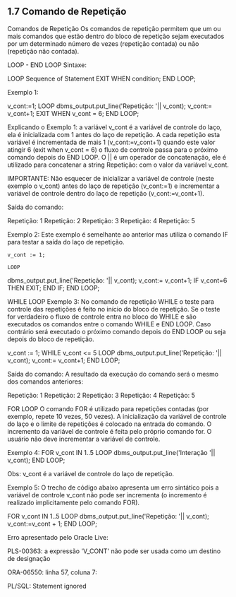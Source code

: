 ## 1.7 Comando de Repetição
Comandos de Repetição
 Os comandos de repetição permitem que um ou mais comandos que estão dentro do bloco de repetição sejam executados por um determinado número de vezes (repetição contada) ou não (repetição não contada).

LOOP - END LOOP
Sintaxe:

LOOP
  Sequence of  Statement
EXIT  WHEN condition;
END LOOP;

Exemplo 1: 

v_cont:=1;
LOOP
      dbms_output.put_line('Repetição: '|| v_cont);
      v_cont:= v_cont+1;
 EXIT WHEN v_cont = 6; 
 END LOOP;

Explicando o Exemplo 1: a variável v_cont é a variável de controle do laço, ela é inicializada com 1 antes do laço de repetição. A cada repetição esta variável é incrementada de mais 1 (v_cont:=v_cont+1) quando este valor atingir 6 (exit when v_cont = 6) o fluxo de controle passa para o próximo comando depois do END LOOP. O  ||  é um operador de concatenação, ele é utilizado para concatenar a string Repetição: com o valor da variável v_cont.

IMPORTANTE: Não esquecer de inicializar a variável de controle (neste exemplo o v_cont) antes do laço de repetição (v_cont:=1) e incrementar a variável de controle dentro do laço de repetição (v_cont:=v_cont+1).

Saída do comando:

Repetição: 1
Repetição: 2
Repetição: 3
Repetição: 4
Repetição: 5

Exemplo 2: Este exemplo é semelhante ao anterior mas utiliza o comando IF para testar a saída do laço de repetição.

    v_cont := 1;

    LOOP
   dbms_output.put_line('Repetição:  '|| v_cont);
    v_cont:= v_cont+1;
    IF v_cont=6 THEN 
        EXIT;
    END IF;
    END LOOP;
 

WHILE LOOP
Exemplo 3: No comando de repetição WHILE o teste para controle das repetições é feito no início do bloco de repetição. Se o teste for verdadeiro o fluxo de controle entra no bloco do WHILE e são executados os comandos entre o comando WHILE e END LOOP. Caso contrário será executado o próximo comando depois do END LOOP ou seja depois do bloco de repetição.

v_cont := 1;
WHILE v_cont <= 5 LOOP
      dbms_output.put_line('Repetição:  '|| v_cont);
      v_cont:= v_cont+1;
END LOOP;


Saída do comando: A resultado da execução do comando será o mesmo dos comandos anteriores:

Repetição: 1
Repetição: 2
Repetição: 3
Repetição: 4
Repetição: 5


FOR LOOP
O comando FOR é utilizado para repetições contadas (por exemplo, repete 10 vezes, 50 vezes). A inicialização da variável de controle do laço e o limite de repetições é colocado na entrada do comando. O incremento da variável de controle é feita pelo próprio comando for. O usuário não deve incrementar a variável de controle. 

Exemplo 4:
FOR v_cont IN 1..5 LOOP
      dbms_output.put_line('Interação '|| v_cont);
END LOOP;

Obs: v_cont é a variável de controle do laço de repetição.

Exemplo 5: O trecho de código abaixo apresenta um erro sintático pois a variável de controle v_cont não pode ser incrementa (o incremento é realizado implicitamente pelo comando FOR).

FOR v_cont IN 1..5 LOOP
      dbms_output.put_line('Repetição:  '|| v_cont);
      v_cont:=v_cont + 1;
END LOOP;

Erro apresentado pelo Oracle Live:

PLS-00363: a expressão 'V_CONT' não pode ser usada como um destino de designação

ORA-06550: linha 57, coluna 7:

PL/SQL: Statement ignored